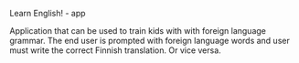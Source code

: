 Learn English! - app

Application that can be used to train kids with with foreign language grammar. The end user is prompted with foreign language words and user must write the correct Finnish translation. Or vice versa.
